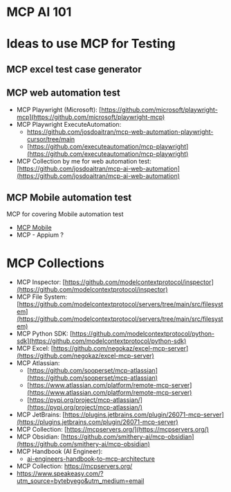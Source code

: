 # MCP AI 101

# Ideas to use MCP for Testing

## MCP excel test case generator

## MCP web automation test
- MCP Playwright (Microsoft): [https://github.com/microsoft/playwright-mcp](https://github.com/microsoft/playwright-mcp)
- MCP Playwright ExecuteAutomation:
    - https://github.com/josdoaitran/mcp-web-automation-playwright-cursor/tree/main
    - [https://github.com/executeautomation/mcp-playwright](https://github.com/executeautomation/mcp-playwright)
- MCP Collection by me for web automation test: [https://github.com/josdoaitran/mcp-ai-web-automation](https://github.com/josdoaitran/mcp-ai-web-automation)
## MCP Mobile automation test
MCP for covering Mobile automation test
- [MCP Mobile](https://github.com/mobile-next/mobile-mcp)
- MCP - Appium ?

# MCP Collections

- MCP Inspector: [https://github.com/modelcontextprotocol/inspector](https://github.com/modelcontextprotocol/inspector)
- MCP File System: [https://github.com/modelcontextprotocol/servers/tree/main/src/filesystem](https://github.com/modelcontextprotocol/servers/tree/main/src/filesystem)
- MCP Python SDK: [https://github.com/modelcontextprotocol/python-sdk](https://github.com/modelcontextprotocol/python-sdk)
- MCP Excel: [https://github.com/negokaz/excel-mcp-server](https://github.com/negokaz/excel-mcp-server)
- MCP Atlassian:
    - [https://github.com/sooperset/mcp-atlassian](https://github.com/sooperset/mcp-atlassian)
    - [https://www.atlassian.com/platform/remote-mcp-server](https://www.atlassian.com/platform/remote-mcp-server)
    - [https://pypi.org/project/mcp-atlassian/](https://pypi.org/project/mcp-atlassian/)
- MCP JetBrains: [https://plugins.jetbrains.com/plugin/26071-mcp-server](https://plugins.jetbrains.com/plugin/26071-mcp-server)
- MCP Collection: [https://mcpservers.org/](https://mcpservers.org/)
- MCP Obsidian: [https://github.com/smithery-ai/mcp-obsidian](https://github.com/smithery-ai/mcp-obsidian)
- MCP Handbook (AI Engineer):
	- [ai-engineers-handbook-to-mcp-architecture](https://pub.towardsai.net/ai-engineers-handbook-to-mcp-architecture-6c45aece69e4)
- MCP Collection: https://mcpservers.org/ 
- https://www.speakeasy.com/?utm_source=bytebyego&utm_medium=email 